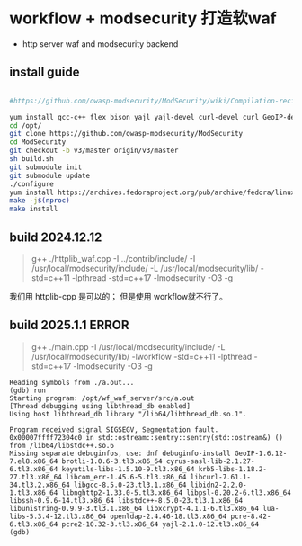 # workflow + modsecurity 打造软waf
- http server waf and modsecurity backend 



## install guide 
```bash

#https://github.com/owasp-modsecurity/ModSecurity/wiki/Compilation-recipes-for-v3.x#centos-7-minimal

yum install gcc-c++ flex bison yajl yajl-devel curl-devel curl GeoIP-devel doxygen zlib-devel pcre-devel
cd /opt/
git clone https://github.com/owasp-modsecurity/ModSecurity
cd ModSecurity
git checkout -b v3/master origin/v3/master
sh build.sh
git submodule init
git submodule update
./configure
yum install https://archives.fedoraproject.org/pub/archive/fedora/linux/updates/23/x86_64/b/bison-3.0.4-3.fc23.x86_64.rpm
make -j$(nproc)
make install

```

## build 2024.12.12 
>  g++ ./httplib_waf.cpp -I ../contrib/include/  -I /usr/local/modsecurity/include/ -L /usr/local/modsecurity/lib/ -std=c++11  -lpthread -std=c++17 -lmodsecurity -O3 -g 

我们用 httplib-cpp 是可以的； 但是使用 workflow就不行了。


## build 2025.1.1  ERROR 

>  g++ ./main.cpp -I /usr/local/modsecurity/include/ -L /usr/local/modsecurity/lib/ -lworkflow -std=c++11  -lpthread -std=c++17 -lmodsecurity -O3 -g 

```
Reading symbols from ./a.out...
(gdb) run 
Starting program: /opt/wf_waf_server/src/a.out 
[Thread debugging using libthread_db enabled]
Using host libthread_db library "/lib64/libthread_db.so.1".

Program received signal SIGSEGV, Segmentation fault.
0x00007ffff72304c0 in std::ostream::sentry::sentry(std::ostream&) () from /lib64/libstdc++.so.6
Missing separate debuginfos, use: dnf debuginfo-install GeoIP-1.6.12-7.el8.x86_64 brotli-1.0.6-3.tl3.x86_64 cyrus-sasl-lib-2.1.27-6.tl3.x86_64 keyutils-libs-1.5.10-9.tl3.x86_64 krb5-libs-1.18.2-27.tl3.x86_64 libcom_err-1.45.6-5.tl3.x86_64 libcurl-7.61.1-34.tl3.2.x86_64 libgcc-8.5.0-23.tl3.1.x86_64 libidn2-2.2.0-1.tl3.x86_64 libnghttp2-1.33.0-5.tl3.x86_64 libpsl-0.20.2-6.tl3.x86_64 libssh-0.9.6-14.tl3.x86_64 libstdc++-8.5.0-23.tl3.1.x86_64 libunistring-0.9.9-3.tl3.1.x86_64 libxcrypt-4.1.1-6.tl3.x86_64 lua-libs-5.3.4-12.tl3.x86_64 openldap-2.4.46-18.tl3.x86_64 pcre-8.42-6.tl3.x86_64 pcre2-10.32-3.tl3.x86_64 yajl-2.1.0-12.tl3.x86_64
(gdb) 
```
